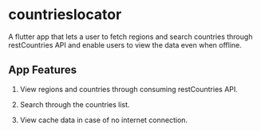 # countrieslocator

A flutter app that lets a user to fetch regions and search countries through restCountries API and enable users to view the data even when offline.

## App Features

1. View regions and countries through consuming restCountries API.

2. Search through the countries list.

3. View cache data in case of no internet connection.